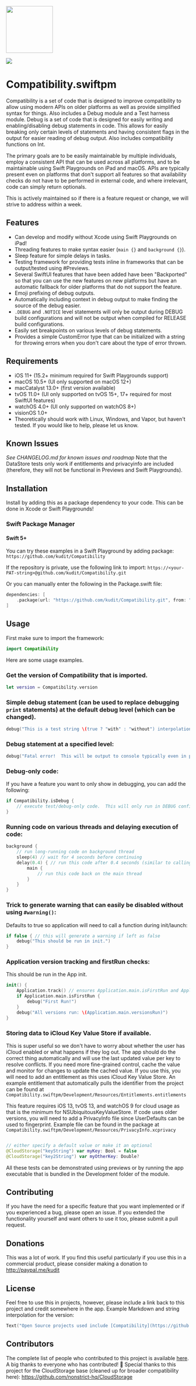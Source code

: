 <img src="/Development/Resources/Assets.xcassets/AppIcon.appiconset/Icon.png" height="128">

[![](https://img.shields.io/endpoint?url=https%3A%2F%2Fswiftpackageindex.com%2Fapi%2Fpackages%2Fkudit%2FCompatibility%2Fbadge%3Ftype%3Dplatforms)](https://swiftpackageindex.com/kudit/Compatibility)

# Compatibility.swiftpm
Compatibility is a set of code that is designed to improve compatibility to allow using modern APIs on older platforms as well as provide simplified syntax for things.  Also includes a Debug module and a Test harness module.  Debug is a set of code that is designed for easily writing and enabling/disabling debug statements in code.  This allows for easily breaking only certain levels of statements and having consistent flags in the output for easier reading of debug output.  Also includes compatibility functions on Int.

The primary goals are to be easily maintainable by multiple individuals, employ a consistent API that can be used across all platforms, and to be maintainable using Swift Playgrounds on iPad and macOS.  APIs are typically present even on platforms that don't support all features so that availability checks do not have to be performed in external code, and where irrelevant, code can simply return optionals.

This is actively maintained so if there is a feature request or change, we will strive to address within a week.


## Features
- Can develop and modify without Xcode using Swift Playgrounds on iPad!
- Threading features to make syntax easier (`main {}` and `background {}`).
- Sleep feature for simple delays in tasks.
- Testing framework for providing tests inline in frameworks that can be output/tested using #Previews.
- Several SwiftUI features that have been added have been "Backported" so that you can use the new features on new platforms but have an automatic fallback for older platforms that do not support the feature.
- Emoji prefixing of debug outputs.
- Automatically including context in debug output to make finding the source of the debug easier.
- `.DEBUG` and `.NOTICE` level statements will only be output during DEBUG build configurations and will not be output when compiled for RELEASE build configurations. 
- Easily set breakpoints on various levels of debug statements.
- Provides a simple CustomError type that can be initialized with a string for throwing errors when you don't care about the type of error thrown.


## Requirements
- iOS 11+ (15.2+ minimum required for Swift Playgrounds support)
- macOS 10.5+ (UI only supported on macOS 12+)
- macCatalyst 13.0+ (first version available)
- tvOS 11.0+ (UI only supported on tvOS 15+, 17+ required for most SwiftUI features)
- watchOS 4.0+ (UI only supported on watchOS 8+)
- visionOS 1.0+
- Theoretically should work with Linux, Windows, and Vapor, but haven't tested.  If you would like to help, please let us know.


## Known Issues
*See CHANGELOG.md for known issues and roadmap*
Note that the DataStore tests only work if entitlements and privacyinfo are included (therefore, they will not be functional in Previews and Swift Playgrounds).


## Installation
Install by adding this as a package dependency to your code.  This can be done in Xcode or Swift Playgrounds!

### Swift Package Manager

#### Swift 5+
You can try these examples in a Swift Playground by adding package: `https://github.com/kudit/Compatibility`

If the repository is private, use the following link to import: `https://<your-PAT-string>@github.com/kudit/Compatibility.git`

Or you can manually enter the following in the Package.swift file:
```swift
dependencies: [
    .package(url: "https://github.com/kudit/Compatibility.git", from: "1.0.0"),
]
```


## Usage
First make sure to import the framework:
```swift
import Compatibility
```

Here are some usage examples.

### Get the version of Compatibility that is imported.
```swift
let version = Compatibility.version
```

### Simple debug statement (can be used to replace debugging `print` statements) at the default debug level (which can be changed).
```swift
debug("This is a test string \(true ? "with" : "without") interpolation")
```

### Debug statement at a specified level:
```swift
debug("Fatal error!  This will be output to console typically even in production code.", level: .ERROR)
```

### Debug-only code:
If you have a feature you want to only show in debugging, you can add the following:
```Swift
if Compatibility.isDebug {
    // execute test/debug-only code.  This will only run in DEBUG configurations and will be removed during RELEASE compilations.
}
```

### Running code on various threads and delaying execution of code:
```swift
background {
    // run long-running code on background thread
    sleep(4) // wait for 4 seconds before continuing
    delay(0.4) { // run this code after 0.4 seconds (similar to calling await sleep() and then executing code)
        main {
            // run this code back on the main thread
        }
    }
}
```

### Trick to generate warning that can easily be disabled without using `#warning()`:
Defaults to true so application will need to call a function during init/launch:
```swift
if false { // this will generate a warning if left as false
    debug("This should be run in init.")
}
```

### Application version tracking and firstRun checks:
This should be run in the App init.
```swift
init() {
    Application.track() // ensures Application.main.isFirstRun and Application.main.versions variables are properly set.
    if Application.main.isFirstRun {
        debug("First Run!")
    }
    debug("All versions run: \(Application.main.versionsRun)")
}
```

### Storing data to iCloud Key Value Store if available.
This is super useful so we don't have to worry about whether the user has iCloud enabled or what happens if they log out.  The app should do the correct thing automatically and will use the last updated value per key to resolve conflicts.  If you need more fine-grained control, cache the value and monitor for changes to update the cached value.  If you use this, you will need to add an entitlement as this uses iCloud Key Value Store.  An example entitlement that automatically pulls the identifier from the project can be found at `Compatibility.swiftpm/Development/Resources/Entitlements.entitlements` 

 This feature requires iOS 13, tvOS 13, and watchOS 9 for cloud usage as that is the minimum for NSUbiquitousKeyValueStore.  If code uses older versions, you will need to add a PrivacyInfo file since UserDefaults can be used to fingerprint.  Example file can be found in the package at `Compatibility.swiftpm/Development/Resources/PrivacyInfo.xcprivacy` 
 
 ```swift
 
// either specify a default value or make it an optional
 @CloudStorage("keyString") var myKey: Bool = false
 @CloudStorage("key2String") var myOtherKey: Double?
 ```

All these tests can be demonstrated using previews or by running the app executable that is bundled in the Development folder of the module.


## Contributing
If you have the need for a specific feature that you want implemented or if you experienced a bug, please open an issue.
If you extended the functionality yourself and want others to use it too, please submit a pull request.


## Donations
This was a lot of work.  If you find this useful particularly if you use this in a commercial product, please consider making a donation to http://paypal.me/kudit


## License
Feel free to use this in projects, however, please include a link back to this project and credit somewhere in the app.  Example Markdown and string interpolation for the version:
```swift
Text("Open Source projects used include [Compatibility](https://github.com/kudit/Compatibility) v\(Compatibility.version)
```


## Contributors
The complete list of people who contributed to this project is available [here](https://github.com/kudit/Compatibility/graphs/contributors).
A big thanks to everyone who has contributed! 🙏
Special thanks to this project for the CloudStorage base (cleaned up for broader compatibility here): https://github.com/nonstrict-hq/CloudStorage

